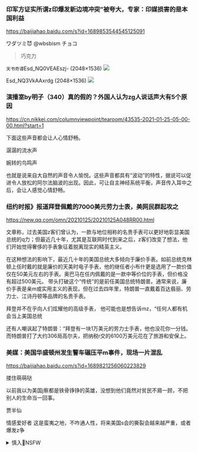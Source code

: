 ### 印军方证实所谓z印爆发新边境冲突”被夸大，专家：印媒损害的是本国利益
https://baijiahao.baidu.com/s?id=1689853544545125091

ワダツミ😈
@wbsbism
チョコ
>巧克力

`天书奇谭`Esd_NQ0VEAEszj- (2048×1536)
<img src="https://pbs.twimg.com/media/Esd_NQ0VEAEszj-?format=jpg&name=orig">

Esd_NQ3VkAAxrdg (2048×1536)
<img src="https://pbs.twimg.com/media/Esd_NQ3VkAAxrdg?format=jpg&name=orig">

### 演播室by明子（340）真的假的？外国人认为zg人说话声大有5个原因
https://cn.nikkei.com/columnviewpoint/tearoom/43535-2021-01-25-05-00-00.html?start=1

下面这些声音都会让人心情舒畅。

潺潺的流水声

婉转的鸟鸣声

也就是说来自大自然的声音令人愉悦。这些声音都具有“波动”的特性，据说可以促进令人放松的阿尔法脑波的出现。因此，可让自主神经系统平衡，声音传入耳中之后，会让人感觉心情舒畅。

### 纽约时报》报道拜登佩戴的7000美元劳力士表，美网民群起攻之
https://new.qq.com/omn/20210125/20210125A048RR00.html

文章称，过去美国z客们曾认为，一款与地位相称的名贵手表可以更好地彰显美国总统的q力；但最近几十年，尤其是互联网时代到来之后，z客们改变了想法，他们开始觉得奢侈的手表象征着脱离现实的精英主义。

在这种想法的影响下，最近几十年的美国总统大多倾向于廉价手表。如前总统克林顿上任时戴的就是廉价的天美时电子手表，他的继任者小布什更是选用了一款价值仅在50美元左右的手表。奥巴马在任内佩戴的是一款中等价位的手表，但价格没有超过500美元。
带头打破这个“传统”的是前任美国总统特朗普。通常来说，廉价手表是亲m或实用主义的表现，但在过去四年里，特朗普一直戴着百达翡丽、劳力士、江诗丹顿等品牌的名贵手表。

拜登并不在乎向人们炫耀他的高级手表，
他可能也是想告诉mz，“任何人都有机会当上美国总统

还有人嘲讽起了特朗普：“拜登有一块1万美元的劳力士手表，他也没花你一分钱。而特朗普打了大约306局高尔夫，把纳税r交的6100万美元花在了旅游和安保上。

### 美媒：美国华盛顿州发生警车碾压平m事件，现场一片混乱
https://baijiahao.baidu.com/s?id=1689821256060223829

搂住萌萌哒

以前我以为美国j察都是铁骨铮铮的英雄，没想到他们竟然对贫民不屑一顾，不把别人的生命当一回事。

贾半仙

情感爱好者
这是蛮夷之地，不咋通人性，将来美国s会的撕裂会越来越严重，或者爆发z争

<details><summary>慎入🔞NSFW</summary>

Not Safe For Work
<img src="https://upload.wikimedia.org/wikipedia/commons/thumb/d/d3/Biohazard_Symbol_Specification.png/210px-Biohazard_Symbol_Specification.png">

<details><summary><b>风险自理Use At Your Own Risk🈲</summary>

### zg疫苗问题多z方转而攻击德国
https://www.rfi.fr/cn/%E4%B8%AD%E5%9B%BD/20210124-%E4%B8%AD%E5%9B%BD%E7%96%AB%E8%8B%97%E9%97%AE%E9%A2%98%E5%A4%9A-%E4%B8%AD%E6%96%B9%E8%BD%AC%E8%80%8C%E6%94%BB%E5%87%BB%E5%BE%B7%E5%9B%BD

明镜》周刊首先报道说，zg本来希望在新冠疫苗的竞跑中跑在最前沿，但却未能如愿。现在zg的宣c机构开始散布有针对性的虚假信息，以扭曲竞争。

明镜》周刊以及随后跟进报道的《焦点》周刊等均认为，这是zg故意扭曲事实，散布虚假消息。
z方想以此显示：zg的疫苗光芒四射，西方的疫苗则不行。

多份德国媒体认为，这是因为zg的疫苗在国际比赛中处于落后地位，科x疫苗的有效性不高。

zg《环q时报》不久前报道说，BionTech/辉瑞疫苗效率不高，是在时间紧迫的情况下研发的。

《焦点》周刊，慕尼黑《水星报》等多份媒体批评说：z方抹黑该疫苗，是要撑扶本g疫苗。

</details>
</details>
